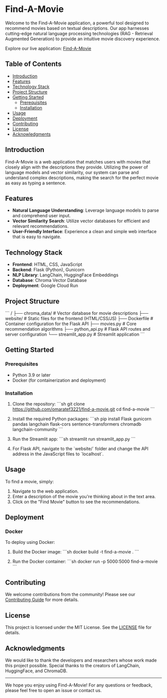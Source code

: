 
# Find-A-Movie

Welcome to the Find-A-Movie application, a powerful tool designed to recommend movies based on textual descriptions. Our app harnesses cutting-edge natural language processing technologies (RAG - Retrieval Augmented Generation) to provide an intuitive movie discovery experience.

Explore our live application: [Find-A-Movie](https://find-a-movie.streamlit.app/)

## Table of Contents

- [Introduction](#introduction)
- [Features](#features)
- [Technology Stack](#technology-stack)
- [Project Structure](#project-structure)
- [Getting Started](#getting-started)
  - [Prerequisites](#prerequisites)
  - [Installation](#installation)
- [Usage](#usage)
- [Deployment](#deployment)
- [Contributing](#contributing)
- [License](#license)
- [Acknowledgments](#acknowledgments)

## Introduction

Find-A-Movie is a web application that matches users with movies that closely align with the descriptions they provide. Utilizing the power of language models and vector similarity, our system can parse and understand complex descriptions, making the search for the perfect movie as easy as typing a sentence.

## Features

- **Natural Language Understanding**: Leverage language models to parse and comprehend user input.
- **Vector Similarity Search**: Utilize vector databases for efficient and relevant recommendations.
- **User-Friendly Interface**: Experience a clean and simple web interface that is easy to navigate.

## Technology Stack

- **Frontend**: HTML, CSS, JavaScript
- **Backend**: Flask (Python), Gunicorn
- **NLP Library**: LangChain, HuggingFace Embeddings
- **Database**: Chroma Vector Database
- **Deployment**: Google Cloud Run

## Project Structure

\`\`\`
/
├── chroma_data/         # Vector database for movie descriptions
├── website/             # Static files for the frontend (HTML/CSS/JS)
├── Dockerfile           # Container configuration for the Flask API
├── movies.py            # Core recommendation algorithms
├── python_api.py        # Flask API routes and server configuration
└── streamlit_app.py     # Streamlit application
\`\`\`

## Getting Started

### Prerequisites

- Python 3.9 or later
- Docker (for containerization and deployment)

### Installation

1. Clone the repository:
   \`\`\`sh
   git clone https://github.com/omaratef3221/find-a-movie.git
   cd find-a-movie
   \`\`\`

2. Install the required Python packages:
   \`\`\`sh
   pip install Flask gunicorn pandas langchain flask-cors sentence-transformers chromadb langchain-community
   \`\`\`

3. Run the Streamlit app:
   \`\`\`sh
   streamlit run streamlit_app.py
   \`\`\`

4. For Flask API, navigate to the \`website/\` folder and change the API address in the JavaScript files to \`localhost\`.

## Usage

To find a movie, simply:

1. Navigate to the web application.
2. Enter a description of the movie you're thinking about in the text area.
3. Click on the "Find Movie" button to see the recommendations.

## Deployment

### Docker

To deploy using Docker:

1. Build the Docker image:
   \`\`\`sh
   docker build -t find-a-movie .
   \`\`\`

2. Run the Docker container:
   \`\`\`sh
   docker run -p 5000:5000 find-a-movie
   \`\`\`

## Contributing

We welcome contributions from the community! Please see our [Contributing Guide](CONTRIBUTING.md) for more details.

## License

This project is licensed under the MIT License. See the [LICENSE](LICENSE) file for details.

## Acknowledgments

We would like to thank the developers and researchers whose work made this project possible. Special thanks to the creators of LangChain, HuggingFace, and ChromaDB.

---

We hope you enjoy using Find-A-Movie! For any questions or feedback, please feel free to open an issue or contact us.

